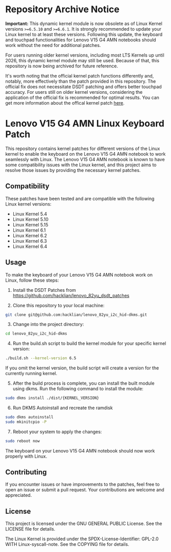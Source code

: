 # Repository Archive Notice
**Important:** This dynamic kernel module is now obsolete as of Linux Kernel versions `>=6.5.10` and `>=6.6.1`. It is strongly recommended to update your Linux kernel to at least these versions. Following this update, the keyboard and touchpad functionalities for Lenovo V15 G4 AMN notebooks should work without the need for additional patches.

For users running older kernel versions, including most LTS Kernels up until 2026, this dynamic kernel module may still be used. Because of that, this repository is now being archived for future reference.

It's worth noting that the official kernel patch functions differently and, notably, more effectively than the patch provided in this repository. The official fix does not necessitate DSDT patching and offers better touchpad accuracy. For users still on older kernel versions, considering the application of the official fix is recommended for optimal results. You can get more information about the offical kernel patch [here](https://bugzilla.kernel.org/show_bug.cgi?id=218003).

# Lenovo V15 G4 AMN Linux Keyboard Patch

This repository contains kernel patches for different versions of the Linux kernel to enable the keyboard on the Lenovo V15 G4 AMN notebook to work seamlessly with Linux. The Lenovo V15 G4 AMN notebook is known to have some compatibility issues with the Linux kernel, and this project aims to resolve those issues by providing the necessary kernel patches.

## Compatibility

These patches have been tested and are compatible with the following Linux kernel versions:

- Linux Kernel 5.4
- Linux Kernel 5.10
- Linux Kernel 5.15
- Linux Kernel 6.1
- Linux Kernel 6.2
- Linux Kernel 6.3
- Linux Kernel 6.4

## Usage

To make the keyboard of your Lenovo V15 G4 AMN notebook work on Linux, follow these steps:

1. Install the DSDT Patches from https://github.com/hacklian/lenovo_82yu_dsdt_patches

2. Clone this repository to your local machine:
```bash
git clone git@github.com:hacklian/lenovo_82yu_i2c_hid-dkms.git
```

3. Change into the project directory:
```bash
cd lenovo_82yu_i2c_hid-dkms
```

4. Run the build.sh script to build the kernel module for your specific kernel version:
```bash
./build.sh --kernel-version 6.5
```
If you omit the kernel version, the build script will create a version for the currently running kernel.


5. After the build process is complete, you can install the built module using dkms. Run the following command to install the module:
```bash
sudo dkms install ./dist/{KERNEL_VERSION}
```

6. Run DKMS Autoinstall and recreate the ramdisk
```bash
sudo dkms autoinstall
sudo mkinitcpio -P
```

7. Reboot your system to apply the changes:
```bash
sudo reboot now
```

The keyboard on your Lenovo V15 G4 AMN notebook should now work properly with Linux.

## Contributing
If you encounter issues or have improvements to the patches, feel free to open an issue or submit a pull request. Your contributions are welcome and appreciated.

## License
This project is licensed under the GNU GENERAL PUBLIC License. See the LICENSE file for details.

The Linux Kernel is provided under the SPDX-License-Identifier: GPL-2.0 WITH Linux-syscall-note. See the COPYING file for details.
